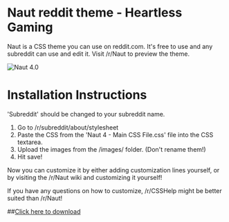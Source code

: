 Naut reddit theme - Heartless Gaming
===============

Naut is a CSS theme you can use on reddit.com. It's free to use and any subreddit can use and edit it. Visit /r/Naut to preview the theme.

![Naut 4.0](http://i.imgur.com/6iYIMcF.png)


Installation Instructions
===============

'Subreddit' should be changed to your subreddit name.

  1. Go to /r/subreddit/about/stylesheet
  2. Paste the CSS from the 'Naut 4 - Main CSS File.css' file into the CSS textarea.
  3. Upload the images from the /images/ folder. (Don't rename them!)
  4. Hit save!

Now you can customize it by either adding customization lines yourself, or by visiting the /r/Naut wiki and customizing it yourself!

If you have any questions on how to customize, /r/CSSHelp might be better suited than /r/Naut!


##[Click here to download](https://github.com/Axel--/Naut-for-reddit/archive/master.zip)
